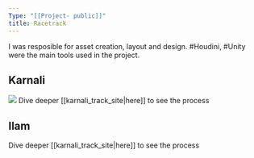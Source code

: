 ```yaml
---
Type: "[[Project- public]]"
title: Racetrack
---
```

I was resposible for asset creation, layout and design. #Houdini, #Unity were the main tools used in the project.
## Karnali
![](https://youtu.be/7AvyHAvR56w)
Dive deeper [[karnali_track_site|here]] to see the process

## Ilam
Dive deeper [[karnali_track_site|here]] to see the process


